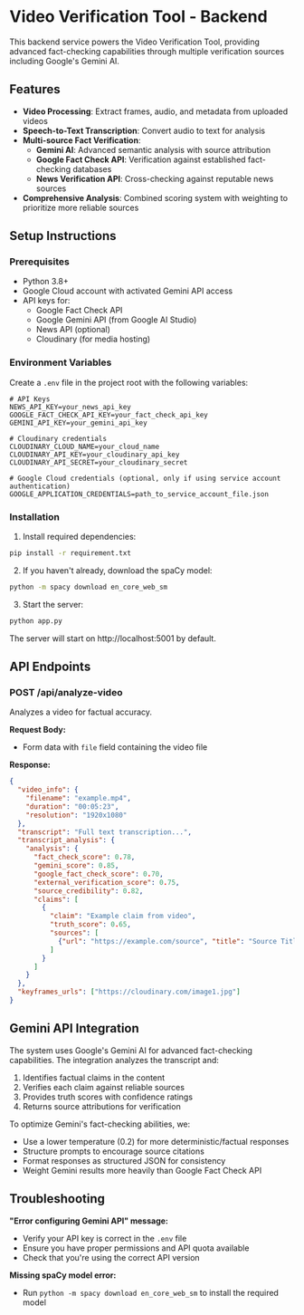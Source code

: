 # Video Verification Tool - Backend

This backend service powers the Video Verification Tool, providing advanced fact-checking capabilities through multiple verification sources including Google's Gemini AI.

## Features

- **Video Processing**: Extract frames, audio, and metadata from uploaded videos
- **Speech-to-Text Transcription**: Convert audio to text for analysis
- **Multi-source Fact Verification**:
  - **Gemini AI**: Advanced semantic analysis with source attribution
  - **Google Fact Check API**: Verification against established fact-checking databases 
  - **News Verification API**: Cross-checking against reputable news sources
- **Comprehensive Analysis**: Combined scoring system with weighting to prioritize more reliable sources

## Setup Instructions

### Prerequisites

- Python 3.8+ 
- Google Cloud account with activated Gemini API access
- API keys for:
  - Google Fact Check API
  - Google Gemini API (from Google AI Studio)
  - News API (optional)
  - Cloudinary (for media hosting)

### Environment Variables

Create a `.env` file in the project root with the following variables:

```
# API Keys
NEWS_API_KEY=your_news_api_key
GOOGLE_FACT_CHECK_API_KEY=your_fact_check_api_key
GEMINI_API_KEY=your_gemini_api_key

# Cloudinary credentials
CLOUDINARY_CLOUD_NAME=your_cloud_name
CLOUDINARY_API_KEY=your_cloudinary_api_key
CLOUDINARY_API_SECRET=your_cloudinary_secret

# Google Cloud credentials (optional, only if using service account authentication)
GOOGLE_APPLICATION_CREDENTIALS=path_to_service_account_file.json
```

### Installation

1. Install required dependencies:

```bash
pip install -r requirement.txt
```

2. If you haven't already, download the spaCy model:

```bash
python -m spacy download en_core_web_sm
```

3. Start the server:

```bash
python app.py
```

The server will start on http://localhost:5001 by default.

## API Endpoints

### POST /api/analyze-video

Analyzes a video for factual accuracy.

**Request Body:**
- Form data with `file` field containing the video file

**Response:**
```json
{
  "video_info": {
    "filename": "example.mp4",
    "duration": "00:05:23",
    "resolution": "1920x1080"
  },
  "transcript": "Full text transcription...",
  "transcript_analysis": {
    "analysis": {
      "fact_check_score": 0.78,
      "gemini_score": 0.85,
      "google_fact_check_score": 0.70,
      "external_verification_score": 0.75,
      "source_credibility": 0.82,
      "claims": [
        {
          "claim": "Example claim from video",
          "truth_score": 0.65,
          "sources": [
            {"url": "https://example.com/source", "title": "Source Title"}
          ]
        }
      ]
    }
  },
  "keyframes_urls": ["https://cloudinary.com/image1.jpg"]
}
```

## Gemini API Integration

The system uses Google's Gemini AI for advanced fact-checking capabilities. The integration analyzes the transcript and:

1. Identifies factual claims in the content
2. Verifies each claim against reliable sources
3. Provides truth scores with confidence ratings
4. Returns source attributions for verification

To optimize Gemini's fact-checking abilities, we:
- Use a lower temperature (0.2) for more deterministic/factual responses
- Structure prompts to encourage source citations
- Format responses as structured JSON for consistency
- Weight Gemini results more heavily than Google Fact Check API

## Troubleshooting

**"Error configuring Gemini API" message:**
- Verify your API key is correct in the `.env` file
- Ensure you have proper permissions and API quota available
- Check that you're using the correct API version

**Missing spaCy model error:**
- Run `python -m spacy download en_core_web_sm` to install the required model
